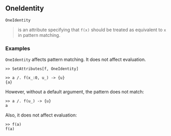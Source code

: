 ## OneIdentity

```
OneIdentity
```

> is an attribute specifying that `f(x)` should be treated as equivalent to `x` in pattern matching.    
 
### Examples

`OneIdentity` affects pattern matching. It does not affect evaluation.
  
```
>> SetAttributes[f, OneIdentity]

>> a /. f(x_:0, u_) -> {u}
{a}
```

However, without a default argument, the pattern does not match:

```
>> a /. f(u_) -> {u}
a
```

Also, it does not affect evaluation:

```
>> f(a)
f(a)  
```
